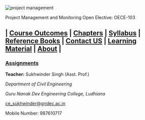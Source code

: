![project management](https://user-images.githubusercontent.com/58685448/230455107-6ec05dbc-ec7d-4fdc-a2cd-abec2ed7b702.jpg)

Project Management and Monitoring
Open Elective: OECE-103

| [Course Outcomes](CO.md) | [Chapters](Chapters.md) | [Syllabus](https://ce.gndec.ac.in/sites/default/files/BTech_2018_12_05_2022.pdf) | [Reference Books](RB.md) | [Contact US](mailto:ce_sukhwinder@gndec.ac.in) | [Learning Material](LM.md) | [About](About/About.md) |
-----------------------------------------------------------------------------------------------------------------------------------

### [Assignments](Assignments/Assignments.md)

**Teacher:** Sukhwinder Singh (Asst. Prof.)

*Department of Civil Engineering*

*Guru Nanak Dev Engineering College, Ludhiana*

ce_sukhwinder@gndec.ac.in

Mobile Number: 987610717
